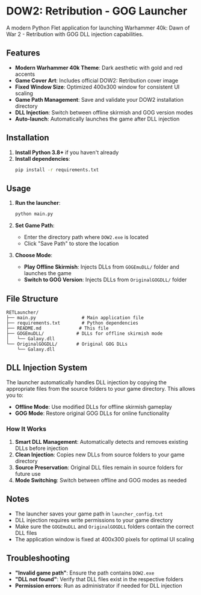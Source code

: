 # DOW2: Retribution - GOG Launcher

A modern Python Flet application for launching Warhammer 40k: Dawn of War 2 - Retribution with GOG DLL injection capabilities.

## Features

- **Modern Warhammer 40k Theme**: Dark aesthetic with gold and red accents
- **Game Cover Art**: Includes official DOW2: Retribution cover image
- **Fixed Window Size**: Optimized 400x300 window for consistent UI scaling
- **Game Path Management**: Save and validate your DOW2 installation directory
- **DLL Injection**: Switch between offline skirmish and GOG version modes
- **Auto-launch**: Automatically launches the game after DLL injection

## Installation

1. **Install Python 3.8+** if you haven't already
2. **Install dependencies**:
   ```bash
   pip install -r requirements.txt
   ```

## Usage

1. **Run the launcher**:
   ```bash
   python main.py
   ```

2. **Set Game Path**: 
   - Enter the directory path where `DOW2.exe` is located
   - Click "Save Path" to store the location

3. **Choose Mode**:
   - **Play Offline Skirmish**: Injects DLLs from `GOGEmuDLL/` folder and launches the game
   - **Switch to GOG Version**: Injects DLLs from `OriginalGOGDLL/` folder

## File Structure

```
RETLauncher/
├── main.py                 # Main application file
├── requirements.txt        # Python dependencies
├── README.md              # This file
├── GOGEmuDLL/            # DLLs for offline skirmish mode
│   └── Galaxy.dll
└── OriginalGOGDLL/       # Original GOG DLLs
    └── Galaxy.dll
```

## DLL Injection System

The launcher automatically handles DLL injection by copying the appropriate files from the source folders to your game directory. This allows you to:

- **Offline Mode**: Use modified DLLs for offline skirmish gameplay
- **GOG Mode**: Restore original GOG DLLs for online functionality

### How It Works

1. **Smart DLL Management**: Automatically detects and removes existing DLLs before injection
2. **Clean Injection**: Copies new DLLs from source folders to your game directory
3. **Source Preservation**: Original DLL files remain in source folders for future use
4. **Mode Switching**: Switch between offline and GOG modes as needed

## Notes

- The launcher saves your game path in `launcher_config.txt`
- DLL injection requires write permissions to your game directory
- Make sure the `GOGEmuDLL` and `OriginalGOGDLL` folders contain the correct DLL files
- The application window is fixed at 400x300 pixels for optimal UI scaling

## Troubleshooting

- **"Invalid game path"**: Ensure the path contains `DOW2.exe`
- **"DLL not found"**: Verify that DLL files exist in the respective folders
- **Permission errors**: Run as administrator if needed for DLL injection
